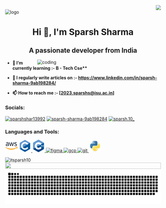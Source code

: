 <img align="right" src="https://visitor-badge.laobi.icu/badge?page_id=itsparsh10"/>


![logo](https://github.com/itsparsh10/itsparsh10/blob/main/github%20banner.png)
<h1 align="center">
   
</h1>
<h1 align="center">Hi 👋, I'm Sparsh Sharma</h1>
<h2 align="center"> A passionate developer from India </h2>

<img align="right" alt="coding" width="400" src="https://i.pinimg.com/originals/e4/26/70/e426702edf874b181aced1e2fa5c6cde.gif">



<h4>
    
- 🌱 I’m currently learning :- B - Tech Cse**

- 📝 I regularly write articles on :- https://www.linkedin.com/in/sparsh-sharma-9ab198284/

- 📫 How to reach me :- [2023.sparshs@isu.ac.in]
</h4>
<h3 align="left">Socials:</h3>
<p align="left">
<a href="https://twitter.com/sparshshar13992" target="blank"><img align="center" src="https://raw.githubusercontent.com/rahuldkjain/github-profile-readme-generator/master/src/images/icons/Social/twitter.svg" alt="sparshshar13992" height="30" width="40" /></a>
<a href="https://linkedin.com/in/sparsh-sharma-9ab198284" target="blank"><img align="center" src="https://raw.githubusercontent.com/rahuldkjain/github-profile-readme-generator/master/src/images/icons/Social/linked-in-alt.svg" alt="sparsh-sharma-9ab198284" height="30" width="40" /></a>
<a href="https://instagram.com/sparsh.10_" target="blank"><img align="center" src="https://raw.githubusercontent.com/rahuldkjain/github-profile-readme-generator/master/src/images/icons/Social/instagram.svg" alt="sparsh.10_" height="30" width="40" /></a>
</p>

<h3 align="left">Languages and Tools:</h3>
 <img src="https://raw.githubusercontent.com/devicons/devicon/master/icons/amazonwebservices/amazonwebservices-original-wordmark.svg" alt="aws" width="40" height="40"/> </a> <a href="https://www.cprogramming.com/" target="_blank" rel="noreferrer"> <img src="https://raw.githubusercontent.com/devicons/devicon/master/icons/c/c-original.svg" alt="c" width="40" height="40"/> </a> <a href="https://www.w3schools.com/cpp/" target="_blank" rel="noreferrer"> <img src="https://raw.githubusercontent.com/devicons/devicon/master/icons/cplusplus/cplusplus-original.svg" alt="cplusplus" width="40" height="40"/> </a> <a href="https://www.figma.com/" target="_blank" rel="noreferrer"> <img src="https://www.vectorlogo.zone/logos/figma/figma-icon.svg" alt="figma" width="40" height="40"/> </a> <a href="[https://cloud.google.com](https://cloud.google.com/)" target="_blank" rel="noreferrer"> <img src="https://www.vectorlogo.zone/logos/google_cloud/google_cloud-icon.svg" alt="gcp" width="40" height="40"/> </a> <a href="https://git-scm.com/" target="_blank" rel="noreferrer"> <img src="https://www.vectorlogo.zone/logos/git-scm/git-scm-icon.svg" alt="git" width="40" height="40"/> </a> <a href="[https://www.python.org](https://www.python.org/)" target="_blank" rel="noreferrer"> <img src="https://raw.githubusercontent.com/devicons/devicon/master/icons/python/python-original.svg" alt="python" width="40" height="40"/> </a> </p>

<p><img align="left" src="https://github-readme-stats.vercel.app/api/top-langs?username=itsparsh10&show_icons=true&locale=en&layout=compact" alt="itsparsh10" /></p>

<div align="left">
    <div align="left">
  <img src="https://i.imgur.com/dBaSKWF.gif" height="20" width="100%">
</div>
  
  <img alt="snake eating my contributions" src="https://raw.githubusercontent.com/salesp07/salesp07/output/github-contribution-grid-snake.svg" />
